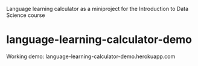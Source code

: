 Language learning calculator as a miniproject  for the Introduction to Data Science course

# language-learning-calculator-demo

Working demo: language-learning-calculator-demo.herokuapp.com

